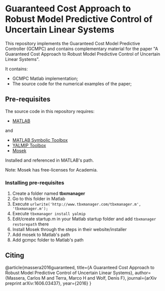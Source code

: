# Guaranteed Cost Approach to Robust Model Predictive Control of Uncertain Linear Systems

This repository implements the Guaranteed Cost Model Predictive Controller (GCMPC) and contains complementary material for the paper "A Guaranteed Cost Approach to Robust Model Predictive Control of Uncertain Linear Systems". 

It contains:
- GCMPC Matlab implementation;
- The source code for the numerical examples of the paper;

## Pre-requisites

The source code in this repository requires:

- [MATLAB](http://www.mathworks.com/products/matlab/)

and

- [MATLAB Symbolic Toolbox](https://www.mathworks.com/products/symbolic.html)
- [YALMIP Toolbox](http://users.isy.liu.se/johanl/yalmip/)
- [Mosek](https://www.mosek.com)

Installed and referenced in MATLAB's path.

Note: Mosek has free-licenses for Academia.

### Installing pre-requisites

 1. Create a folder named **tbxmanager**
 2. Go to this folder in Matlab
 3. Execute `urlwrite('http://www.tbxmanager.com/tbxmanager.m', 'tbxmanager.m');`
 4. Execute `tbxmanager install yalmip`
 5. Edit/create startup.m in your Matlab startup folder and add `tbxmanager restorepath` there
 6. Install Mosek through the steps in their website/installer
 7. Add mosek to Matlab's path
 8. Add gcmpc folder to Matlab's path

## Citing

@article{massera2016guaranteed,
title={A Guaranteed Cost Approach to Robust Model Predictive Control of Uncertain Linear Systems},
author={Massera, Carlos M and Terra, Marco H and Wolf, Denis F},
journal={arXiv preprint arXiv:1606.03437},
year={2016}
}